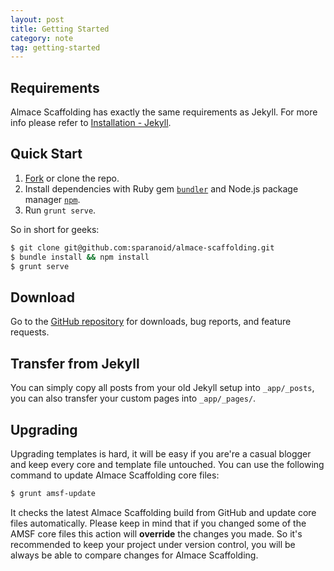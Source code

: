 ```yaml
---
layout: post
title: Getting Started
category: note
tag: getting-started
---
```


## Requirements

Almace Scaffolding has exactly the same requirements as Jekyll. For more info please refer to [Installation - Jekyll](http://jekyllrb.com/docs/installation/).

## Quick Start

1. [Fork](https://github.com/sparanoid/almace-scaffolding/fork) or clone the repo.
2. Install dependencies with Ruby gem [`bundler`](http://bundler.io/) and Node.js package manager [`npm`](https://www.npmjs.org/).
3. Run `grunt serve`.

So in short for geeks:

```sh
$ git clone git@github.com:sparanoid/almace-scaffolding.git
$ bundle install && npm install
$ grunt serve
```

## Download

Go to the [GitHub repository](https://github.com/sparanoid/almace-scaffolding) for downloads, bug reports, and feature requests.

## Transfer from Jekyll

You can simply copy all posts from your old Jekyll setup into `_app/_posts`, you can also transfer your custom pages into `_app/_pages/`.

## Upgrading

Upgrading templates is hard, it will be easy if you are're a casual blogger and keep every core and template file untouched. You can use the following command to update Almace Scaffolding core files:

```sh
$ grunt amsf-update
```

It checks the latest Almace Scaffolding build from GitHub and update core files automatically. Please keep in mind that if you changed some of the AMSF core files this action will **override** the changes you made. So it's recommended to keep your project under version control, you will be always be able to compare changes for Almace Scaffolding.
